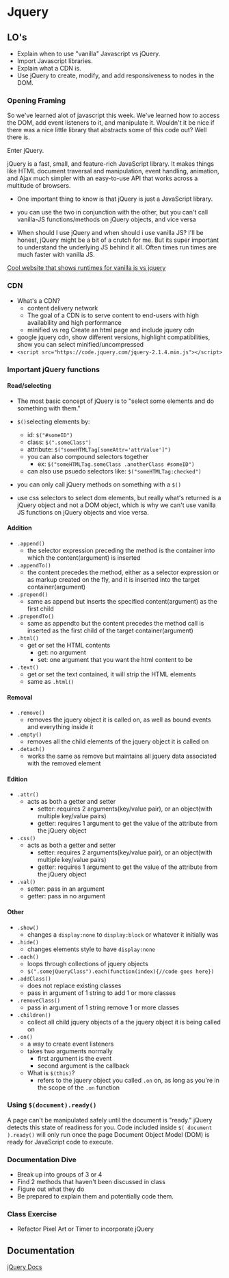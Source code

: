 # Jquery

## LO's
- Explain when to use "vanilla" Javascript vs jQuery.
- Import Javascript libraries.
- Explain what a CDN is.
- Use jQuery to create, modify, and add responsiveness to nodes in the DOM.


### Opening Framing
So we've learned alot of javascript this week. We've learned how to access the DOM, add event listeners to it, and manipulate it. Wouldn't it be nice if there was a nice little library that abstracts some of this code out? Well there is.

Enter jQuery.


jQuery is a fast, small, and feature-rich JavaScript library. It makes things like HTML document traversal and manipulation, event handling, animation, and Ajax much simpler with an easy-to-use API that works across a multitude of browsers.

- One important thing to know is that jQuery is just a JavaScript library.
- you can use the two in conjunction with the other, but you can't call vanilla-JS functions/methods on jQuery objects, and vice versa

- When should I use jQuery and when should i use vanilla JS? I'll be honest, jQuery might be a bit of a crutch for me. But its super important to understand the underlying JS behind it all. Often times run times are much faster with vanilla JS.

[Cool website that shows runtimes for vanilla js vs jquery](http://www.sitepoint.com/jquery-vs-raw-javascript-1-dom-forms/)
### CDN
- What's a CDN?
  - content delivery network
  - The goal of a CDN is to serve content to end-users with high availability and high performance
  - minified vs reg
Create an html page and include jquery cdn
- google jquery cdn, show different versions, highlight compatibilities, show you can select minified/uncompressed
- `<script src="https://code.jquery.com/jquery-2.1.4.min.js"></script>`

### Important jQuery functions
#### Read/selecting
- The most basic concept of jQuery is to "select some elements and do something with them."
- `$()`selecting elements by:
  - id: `$("#someID")`
  - class: `$(".someClass")`
  - attribute: `$("someHTMLTag[someAttr='attrValue']")`
  - you can also compound selectors together
    - ex: `$("someHTMLTag.someClass .anotherClass #someID")`
  - can also use psuedo selectors like: `$("someHTMLTag:checked")`


- you can only call jQuery methods on something with a `$()`

- use css selectors to select dom elements, but really what's returned is a jQuery object and not a DOM object, which is why we can't use vanilla JS functions on jQuery objects and vice versa.

#### Addition
- `.append()`
  - the selector expression preceding the method is the container into which the content(argument) is inserted
- `.appendTo()`
  - the content precedes the method, either as a selector expression or as markup created on the fly, and it is inserted into the target container(argument)
- `.prepend()`
  - same as append but inserts the specified content(argument) as the first child
- `.prependTo()`
  - same as appendto but the content precedes the method call is inserted as the first child of the target container(argument)
- `.html()`
  - get or set the HTML contents
    - get: no argument
    - set: one argument that you want the html content to be
- `.text()`
  - get or set the text contained, it will strip the HTML elements
  - same as `.html()`

#### Removal
- `.remove()`
  - removes the jquery object it is called on, as well as bound events and everything inside it
- `.empty()`
  - removes all the child elements of the jquery object it is called on
- `.detach()`
  - works the same as remove but maintains all jquery data associated with the removed element

#### Edition
- `.attr()`
  - acts as both a getter and setter
    - setter: requires 2 arguments(key/value pair), or an object(with multiple key/value pairs)
    - getter: requires 1 argument to get the value of the attribute from the jQuery object
- `.css()`
  - acts as both a getter and setter
    - setter: requires 2 arguments(key/value pair), or an object(with multiple key/value pairs)
    - getter: requires 1 argument to get the value of the attribute from the jQuery object
- `.val()`
  - setter: pass in an argument
  - getter: pass in no argument

#### Other
- `.show()`
  - changes a `display:none` to `display:block` or whatever it initially was
- `.hide()`
  - changes elements style to have `display:none`
- `.each()`
  - loops through collections of jquery objects
  - `$(".somejQueryClass").each(function(index){//code goes here})`
- `.addClass()`
  - does not replace existing classes
  - pass in argument of 1 string to add 1 or more classes
- `.removeClass()`
  - pass in argument of 1 string remove 1 or more classes
- `.children()`
  - collect all child jquery objects of a the jquery object it is being called on
- `.on()`
  - a way to create event listeners
  - takes two arguments normally
    - first argument is the event
    - second argument is the callback
  - What is `$(this)`?
    - refers to the jquery object you called `.on` on, as long as you're in the scope of the `.on` function

### Using `$(document).ready()`
A page can't be manipulated safely until the document is "ready." jQuery detects this state of readiness for you. Code included inside `$( document ).ready()` will only run once the page Document Object Model (DOM) is ready for JavaScript code to execute.

### Documentation Dive
- Break up into groups of 3 or 4
- Find 2 methods that haven't been discussed in class
- Figure out what they do
- Be prepared to explain them and potentially code them.

### Class Exercise
- Refactor Pixel Art or Timer to incorporate jQuery

## Documentation
[jQuery Docs](https://jquery.com/)
